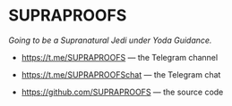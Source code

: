 # SUPRAPROOFS

<em> Going to be a Supranatural Jedi under Yoda Guidance. </em>

 * https://t.me/SUPRAPROOFS — the Telegram channel
 * https://t.me/SUPRAPROOFSchat — the Telegram chat

 * https://github.com/SUPRAPROOFS — the source code
